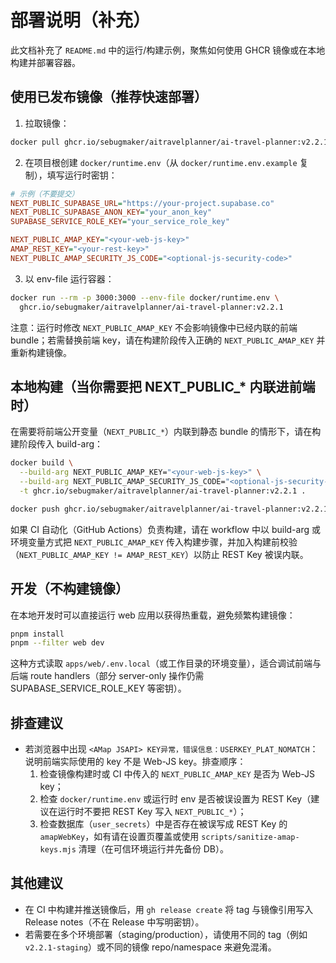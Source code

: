 # 部署说明（补充）

此文档补充了 `README.md` 中的运行/构建示例，聚焦如何使用 GHCR 镜像或在本地构建并部署容器。

## 使用已发布镜像（推荐快速部署）

1. 拉取镜像：

```bash
docker pull ghcr.io/sebugmaker/aitravelplanner/ai-travel-planner:v2.2.1
```

2. 在项目根创建 `docker/runtime.env`（从 `docker/runtime.env.example` 复制），填写运行时密钥：

```ini
# 示例（不要提交）
NEXT_PUBLIC_SUPABASE_URL="https://your-project.supabase.co"
NEXT_PUBLIC_SUPABASE_ANON_KEY="your_anon_key"
SUPABASE_SERVICE_ROLE_KEY="your_service_role_key"

NEXT_PUBLIC_AMAP_KEY="<your-web-js-key>"
AMAP_REST_KEY="<your-rest-key>"
NEXT_PUBLIC_AMAP_SECURITY_JS_CODE="<optional-js-security-code>"
```

3. 以 env-file 运行容器：

```bash
docker run --rm -p 3000:3000 --env-file docker/runtime.env \
  ghcr.io/sebugmaker/aitravelplanner/ai-travel-planner:v2.2.1
```

注意：运行时修改 `NEXT_PUBLIC_AMAP_KEY` 不会影响镜像中已经内联的前端 bundle；若需替换前端 key，请在构建阶段传入正确的 `NEXT_PUBLIC_AMAP_KEY` 并重新构建镜像。

## 本地构建（当你需要把 NEXT_PUBLIC_* 内联进前端时）

在需要将前端公开变量（`NEXT_PUBLIC_*`）内联到静态 bundle 的情形下，请在构建阶段传入 build-arg：

```bash
docker build \
  --build-arg NEXT_PUBLIC_AMAP_KEY="<your-web-js-key>" \
  --build-arg NEXT_PUBLIC_AMAP_SECURITY_JS_CODE="<optional-js-security-code>" \
  -t ghcr.io/sebugmaker/aitravelplanner/ai-travel-planner:v2.2.1 .

docker push ghcr.io/sebugmaker/aitravelplanner/ai-travel-planner:v2.2.1
```

如果 CI 自动化（GitHub Actions）负责构建，请在 workflow 中以 build-arg 或环境变量方式把 `NEXT_PUBLIC_AMAP_KEY` 传入构建步骤，并加入构建前校验（`NEXT_PUBLIC_AMAP_KEY != AMAP_REST_KEY`）以防止 REST Key 被误内联。

## 开发（不构建镜像）

在本地开发时可以直接运行 web 应用以获得热重载，避免频繁构建镜像：

```bash
pnpm install
pnpm --filter web dev
```

这种方式读取 `apps/web/.env.local`（或工作目录的环境变量），适合调试前端与后端 route handlers（部分 server-only 操作仍需 SUPABASE_SERVICE_ROLE_KEY 等密钥）。

## 排查建议

- 若浏览器中出现 `<AMap JSAPI> KEY异常，错误信息：USERKEY_PLAT_NOMATCH`：说明前端实际使用的 key 不是 Web-JS key。排查顺序：
  1. 检查镜像构建时或 CI 中传入的 `NEXT_PUBLIC_AMAP_KEY` 是否为 Web-JS key；
  2. 检查 `docker/runtime.env` 或运行时 env 是否被误设置为 REST Key（建议在运行时不要把 REST Key 写入 `NEXT_PUBLIC_*`）；
  3. 检查数据库（`user_secrets`）中是否存在被误写成 REST Key 的 `amapWebKey`，如有请在设置页覆盖或使用 `scripts/sanitize-amap-keys.mjs` 清理（在可信环境运行并先备份 DB）。

## 其他建议

- 在 CI 中构建并推送镜像后，用 `gh release create` 将 tag 与镜像引用写入 Release notes（不在 Release 中写明密钥）。
- 若需要在多个环境部署（staging/production），请使用不同的 tag（例如 `v2.2.1-staging`）或不同的镜像 repo/namespace 来避免混淆。
